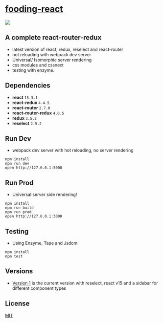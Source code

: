 # [fooding-react](https://192.168.1.74/svn/ERI/branches/fooding-platformV2/front)

![](https://192.168.1.74/svn/ERI/branches/fooding-platformV2/front/favorite.png)

## A complete react-router-redux 

- latest version of react, redux, reselect and react-router
- hot reloading with webpack dev server
- Universal/ Isomorphic server rendering
- css modules and cssnext
- testing with enzyme.

## Dependencies

* **react** `15.3.1`
* **react-redux** `4.4.5`
* **react-router** `2.7.0`
* **react-router-redux** `4.0.5`
* **redux** `3.5.2`
* **reselect** `2.5.2`

## Run Dev

* webpack dev server with hot reloading, no server rendering

```
npm install
npm run dev
open http://127.0.0.1:5000
```

## Run Prod

* Universal server side rendering!

```
npm install
npm run build
npm run prod
open http://127.0.0.1:3000
```

## Testing

* Using Enzyme, Tape and Jsdom

```
npm install
npm test
```

## Versions

- [Version 1](https://192.168.1.74/svn/ERI/branches/fooding-platformV2/front) is the current version with reselect, react v15 and a sidebar for different component types


## License

[MIT](http://www.chinafooding.com/)
